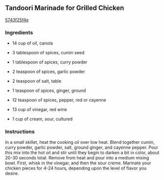## Tandoori Marinade for Grilled Chicken

[5743f25f4e](http://www.food.com/recipe/tandoori-marinade-for-grilled-chicken-230607)

### Ingredients

 - 14 cup of oil, canola

 - 3 tablespoon of spices, cumin seed

 - 1 tablespoon of spices, curry powder

 - 2 teaspoon of spices, garlic powder

 - 2 teaspoon of salt, table

 - 1 teaspoon of spices, ginger, ground

 - 12 teaspoon of spices, pepper, red or cayenne

 - 13 cup of vinegar, red wine

 - 1 cup of cream, sour, cultured

### Instructions

In a small skillet, heat the cooking oil over low heat. Blend together cumin, curry powder, garlic powder, salt, ground ginger, and cayenne pepper. Pour this mix into the hot oil and stir until they begin to darken a bit in color, about 20-30 seconds total. Remove from heat and pour into a medium mixing bowl. First, whisk in the vinegar, and then the sour creme. Marinate your chicken pieces for 4-24 hours, depending upon the level of flavor you desire.